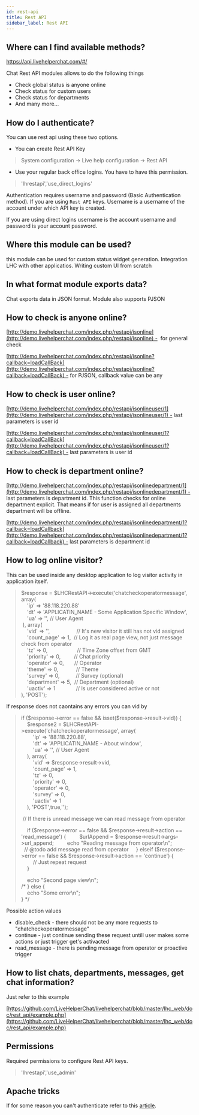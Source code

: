 ```yaml
---
id: rest-api
title: Rest API
sidebar_label: Rest API
---
```


## Where can I find available methods?

https://api.livehelperchat.com/#/

Chat Rest API modules allows to do the following things

* Check global status is anyone online
* Check status for custom users
* Check status for departments
* And many more...

## How do I authenticate?

You can use rest api using these two options.

* You can create Rest API Key

> System configuration -> Live help configuration -> Rest API

* Use your regular back office logins. You have to have this permission.

> 'lhrestapi','use_direct_logins'

Authentication requires username and password (Basic Authentication method). If you are using `Rest API` keys. Username is a username of the account under which API key is created.

If you are using direct logins username is the account username and password is your account password.

## Where this module can be used?

this module can be used for custom status widget generation. Integration LHC with other applicatios. Writing custom UI from scratch

## In what format module exports data?

Chat exports data in JSON format. Module also supports PJSON

## How to check is anyone online?

[http://demo.livehelperchat.com/index.php/restapi/isonline](http://demo.livehelperchat.com/index.php/restapi/isonline) -  for general check

[http://demo.livehelperchat.com/index.php/restapi/isonline?callback=loadCallBack](http://demo.livehelperchat.com/index.php/restapi/isonline?callback=loadCallBack) - for PJSON, callback value can be any

## How to check is user online?

[http://demo.livehelperchat.com/index.php/restapi/isonlineuser/1](http://demo.livehelperchat.com/index.php/restapi/isonlineuser/1) - last parameters is user id

[http://demo.livehelperchat.com/index.php/restapi/isonlineuser/1?callback=loadCallBack](http://demo.livehelperchat.com/index.php/restapi/isonlineuser/1?callback=loadCallBack) - last parameters is user id

## How to check is department online?

[http://demo.livehelperchat.com/index.php/restapi/isonlinedepartment/1](http://demo.livehelperchat.com/index.php/restapi/isonlinedepartment/1) - last parameters is department id. This function checks for online department explicit. That means if for user is assigned all departments department will be offline.

[http://demo.livehelperchat.com/index.php/restapi/isonlinedepartment/1?callback=loadCallback](http://demo.livehelperchat.com/index.php/restapi/isonlinedepartment/1?callback=loadCallback) - last parameters is department id

## How to log online visitor?

This can be used inside any desktop application to log visitor activity in application itself.

> $response = $LHCRestAPI->execute('chatcheckoperatormessage', array(  
>     'ip' => '88.118.220.88'  
>     'dt' => 'APPLICATIN_NAME - Some Application Specific Window',  
>     'ua' => '', // User Agent  
>  ), array(  
>     'vid' => '',                  // It's new visitor it still has not vid assigned  
>     'count_page' => 1,  // Log it as real page view, not just message check from operator  
>     'tz' => 0,                    // Time Zone offset from GMT  
>     'priority' => 0,         // Chat priority  
>     'operator' => 0,       // Operator  
>     'theme' => 0,            // Theme  
>     'survey' => 0,           // Survey (optional)  
>     'department' => 5,  // Department (optional)  
>     'uactiv' => 1              // Is user considered active or not  
> ), 'POST');

If response does not caontains any errors you can vid by

> if ($response->error == false && isset($response->result->vid)) {  
>     $response2 = $LHCRestAPI->execute('chatcheckoperatormessage', array(  
>         'ip' => '88.118.220.88',  
>         'dt' => 'APPLICATIN_NAME - About window',  
>         'ua' => '', // User Agent  
>     ), array(  
>         'vid' => $response->result->vid,  
>         'count_page' => 1,    
>         'tz' => 0,            
>         'priority' => 0,      
>         'operator' => 0,      
>         'survey' => 0,        
>         'uactiv' => 1         
>     ), 'POST',true,'');
> 
>  // If there is unread message we can read message from operator
> 
>     if ($response->error == false && $response->result->action == 'read_message') {  
>         $urlAppend = $response->result->args->url_append;  
>         echo "Reading message from operator\n";  
>           
>         // @todo add message read from operator  
>     } elseif ($response->error == false && $response->result->action == 'continue') {  
>         // Just repeat request  
>     }
> 
>     echo "Second page view\n";  
> /* } else {  
>     echo "Some error\n";      
> } */

Possible action values

*   disable_check - there should not be any more requests to "chatcheckoperatormessage"
*   continue - just continue sending these request untill user makes some actions or just trigger get's activacted
*   read_message - there is pending message from operator or proactive trigger

## How to list chats, departments, messages, get chat information?

Just refer to this example

[https://github.com/LiveHelperChat/livehelperchat/blob/master/lhc_web/doc/rest_api/example.php](https://github.com/LiveHelperChat/livehelperchat/blob/master/lhc_web/doc/rest_api/example.php)

## Permissions

Required permissions to configure Rest API keys.

> 'lhrestapi','use_admin'

## Apache tricks

If for some reason you can't authenticate refer to this [article](development/remove-index-php.md).
